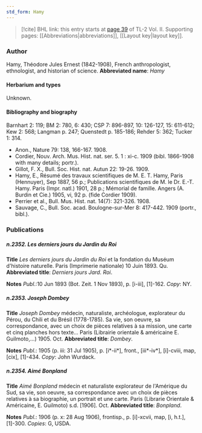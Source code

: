 ```yaml
---
std_form: Hamy
---
```


> [!cite] BHL link: this entry starts at [page 39](https://www.biodiversitylibrary.org/page/33068281) of TL-2 Vol. II.
> Supporting pages: [[Abbreviations|abbreviations]], [[Layout key|layout key]].

### Author

Hamy, Théodore Jules Ernest (1842-1908), French anthropologist, ethnologist, and historian of science. 
**Abbreviated name**: *Hamy*

#### Herbarium and types

Unknown.

#### Bibliography and biography

Barnhart 2: 119; BM 2: 780, 6: 430; CSP 7: 896-897, 10: 126-127, 15: 611-612; Kew 2: 568; Langman p. 247; Quenstedt p. 185-186; Rehder 5: 362; Tucker 1: 314.
- Anon., Nature 79: 138, 166-167. 1908.
- Cordier, Nouv. Arch. Mus. Hist. nat. ser. 5. 1 : xi-c. 1909 (bibl. 1866-1908 with many details; portr.).
- Gillot, F. X., Bull. Soc. Hist. nat. Autun 22: 19-26. 1909.
- Hamy, E., Résumé des travaux scientifiques de M. E. T. Hamy, Paris (Hennuyer), Sep 1887, 56 p.; Publications scientifiques de M. le Dr. E.-T. Hamy. Paris (Impr. natl.) 1901, 28 p.; Mémorial de famille. Angers (A. Burdin et Cie.) 1905, vi, 92 p. (fide Cordier 1909).
- Perrier et al., Bull. Mus. Hist. nat. 14(7): 321-326. 1908.
- Sauvage, C., Bull. Soc. acad. Boulogne-sur-Mer 8: 417-442. 1909 (portr., bibl.).

### Publications

##### n.2352. Les derniers jours du Jardin du Roi

**Title**
*Les derniers jours du Jardin du Roi* et la fondation du Muséum d'histoire naturelle. Paris (Imprimerie nationale) 10 Juin 1893. Qu.
**Abbreviated title**: *Derniers jours Jard. Roi*.

**Notes**
*Publ*.:10 Jun 1893 (Bot. Zeit. 1 Nov 1893), p. \[i-iii\], \[1\]-162. *Copy*: NY.

##### n.2353. Joseph Dombey

**Title**
*Joseph Dombey* médecin, naturaliste, archéologue, explorateur du Pérou, du Chili et du Brésil (1778-1785). Sa vie, son oeuvre, sa correspondance, avec un choix de pièces relatives à sa mission, une carte et cinq planches hors texte... Paris (Librairie orientale & américaine E. Guilmoto,...) 1905. Oct.
**Abbreviated title**: *Dombey*.

**Notes**
*Publ*.: 1905 (p. iii: 31 Jul 1905), p. \[i\*-ii\*\], front., \[iii\*-iv\*\], \[i\]-cviii, map, \[cix\], \[1\]-434.
*Copy*: John Wurdack.

##### n.2354. Aimé Bonpland

**Title**
*Aimé Bonpland* médecin et naturaliste explorateur de l'Amérique du Sud, sa vie, son oeuvre, sa correspondance avec un choix de pièces relatives à sa biographie, un portrait et une carte. Paris (Librarie Orientale & Américaine, E. Guilmoto) s.d. \[1906\]. Oct.
**Abbreviated title**: *Bonpland*.

**Notes**
*Publ*.: 1906 (p. x: 28 Aug 1906), frontisp., p. \[i\]-xcvii, map, \[i, h.t.\], \[1\]-300. *Copies*: G, USDA.

